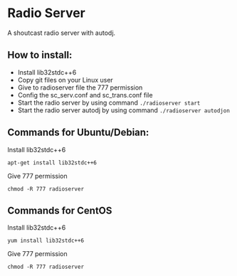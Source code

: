 # Radio Server
A shoutcast radio server with autodj.

## How to install:
- Install lib32stdc++6
- Copy git files on your Linux user
- Give to radioserver file the 777 permission
- Config the sc_serv.conf and sc_trans.conf file
- Start the radio server by using command `./radioserver start`
- Start the radio server autodj by using command `./radioserver autodjon`

## Commands for Ubuntu/Debian:
Install lib32stdc++6

`apt-get install lib32stdc++6`

Give 777 permission

`chmod -R 777 radioserver`

## Commands for CentOS
Install lib32stdc++6

`yum install lib32stdc++6`

Give 777 permission

`chmod -R 777 radioserver`
